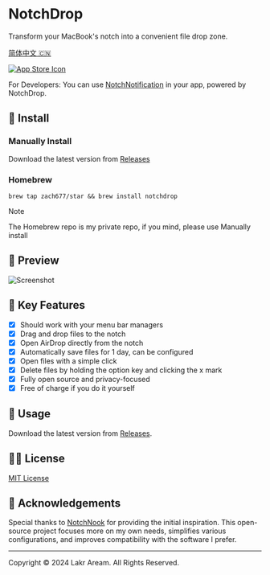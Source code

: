 # NotchDrop

Transform your MacBook's notch into a convenient file drop zone.

[简体中文 🇨🇳](./Resources/i18n/zh-Hans/README.md)

[![App Store Icon](./Resources/Download_on_the_App_Store_Badge_US-UK_RGB_blk_092917.svg)](https://apps.apple.com/app/notchdrop/id6529528324)

For Developers: You can use [NotchNotification](https://github.com/Lakr233/NotchNotification) in your app, powered by NotchDrop.

## 🚀 Install

### Manually Install

Download the latest version from [Releases](https://github.com/Zach677/NotchDrop/releases)

### Homebrew

```shell
brew tap zach677/star && brew install notchdrop
```

> [!NOTE]
> The Homebrew repo is my private repo, if you mind, please use Manually install

## 👀 Preview

![Screenshot](./Resources/截屏2024-07-08%2003.14.34.png)

## 🌟 Key Features

- [x] Should work with your menu bar managers
- [x] Drag and drop files to the notch
- [x] Open AirDrop directly from the notch
- [x] Automatically save files for 1 day, can be configured
- [x] Open files with a simple click
- [x] Delete files by holding the option key and clicking the x mark
- [x] Fully open source and privacy-focused
- [x] Free of charge if you do it yourself

## 🚀 Usage

Download the latest version from [Releases](https://github.com/Lakr233/NotchDrop/releases).

## 🧑‍⚖️ License

[MIT License](./LICENSE)

## 🥰 Acknowledgements

Special thanks to [NotchNook](https://lo.cafe/notchnook) for providing the initial inspiration. This open-source project focuses more on my own needs, simplifies various configurations, and improves compatibility with the software I prefer.

---

Copyright © 2024 Lakr Aream. All Rights Reserved.
